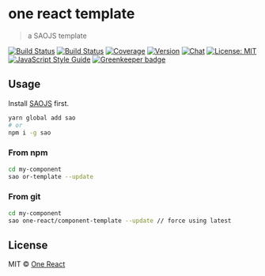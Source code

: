 # one react template

> a SAOJS template

[![Build Status](https://img.shields.io/travis/one-react/component-template.svg)](https://travis-ci.org/one-react/component-template)
[![Build Status](https://img.shields.io/circleci/project/github/one-react/component-template.svg)](https://circleci.com/gh/one-react/component-template)
[![Coverage](https://img.shields.io/codecov/c/github/one-react/component-template.svg)](https://codecov.io/gh/one-react/component-template) 
[![Version](https://img.shields.io/npm/v/or-template.svg)](https://www.npmjs.com/package/or-template)
[![Chat](https://img.shields.io/gitter/room/one-react-org/Lobby.svg)](https://gitter.im/one-react-org/Lobby)
[![License: MIT](https://img.shields.io/badge/License-MIT-brightgreen.svg)](https://opensource.org/licenses/MIT)
[![JavaScript Style Guide](https://img.shields.io/badge/code_style-standard-brightgreen.svg)](https://standardjs.com) [![Greenkeeper badge](https://badges.greenkeeper.io/one-react/component-template.svg)](https://greenkeeper.io/)

## Usage

Install [SAOJS](https://github.com/egoist/sao) first.

```bash
yarn global add sao
# or
npm i -g sao
```

### From npm

```bash
cd my-component
sao or-template --update
```

### From git

```bash
cd my-component
sao one-react/component-template --update // force using latest
```

## License

MIT &copy; [One React](github.com/one-react)
